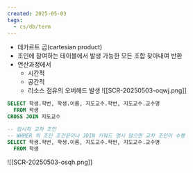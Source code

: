 ```yaml
---
created: 2025-05-03
tags:
  - cs/db/term
---
```

- 데카르트 곱(cartesian product)
- 조인에 참여하는 테이블에서 발생 가능한 모든 조합 찾아내여 반환
- 연산과정에서
	- 시간적
	- 공간적
	- 리소스 점유의 오버헤드 발생
![[SCR-20250503-oqwj.png]]
```sql
SELECT 학생.학번, 학생.이름, 지도교수.학번, 지도교수.교수명
  FROM 학생
CROSS JOIN 지도교수
```

```sql
-- 암시적 교차 조인 
-- WHRER 의 조인 조건문이나 JOIN 키워드 명시 않으면 교차 조인이 수행
SELECT 학생.학번, 학생.이름, 지도교수.학번, 지도교수.교수명
  FROM 학생
```
![[SCR-20250503-osqh.png]]